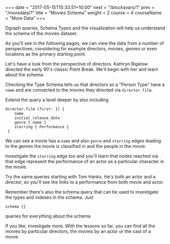 +++
date = "2017-05-15T15:33:51+10:00"
next = "/blocksvars/1"
prev = "/moredata/1"
title = "Movies Schema"
weight = 2
course = 4
courseName = "More Data"
+++

Dgraph queries, Schema Types and the visualization will help us understand the
schema of the movies dataset.

As you'll see in the following pages, we can view the data from a number of
perspectives; considering for example directors, movies, genres or even
locations as the primary starting point.

Let's have a look from the perspective of directors. Kathryn Bigelow directed
the early 90's classic Point Break. We'll begin with her and learn about the
schema.

Checking the Type Schema tells us that directors as a "Person Type" have a
`name` and are connected to the movies they directed via `director.film`.

Extend the query a level deeper by also including

```
director.film (first: 1) {
    name
    initial_release_date
    genre { name }
    starring { Performance }
 }
```

We can see a movie has a `name` and also `genre` and `starring` edges leading to
the genres the movie is classified in and the people in the movie.

Investigate the `starring` edge too and you'll learn that nodes reached via that
edge represent the performance of an actor as a particular character in the
movie.

Try the same queries starting with Tom Hanks. He's both an actor and a director,
so you'll see the links to a performance from both movie and actor.

Remember there's also the schema query that can be used to investigate the types
and indexes in the schema. Just

```
schema {}
```

queries for everything about the schema

If you like, investigate more. With the lessons so far, you can find all the
movies by particular directors, the movies by an actor or the cast of a movie.

